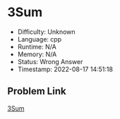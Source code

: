 # 3Sum

- Difficulty: Unknown
- Language: cpp
- Runtime: N/A
- Memory: N/A
- Status: Wrong Answer
- Timestamp: 2022-08-17 14:51:18

## Problem Link
[3Sum](https://leetcode.com/problems/3sum)

